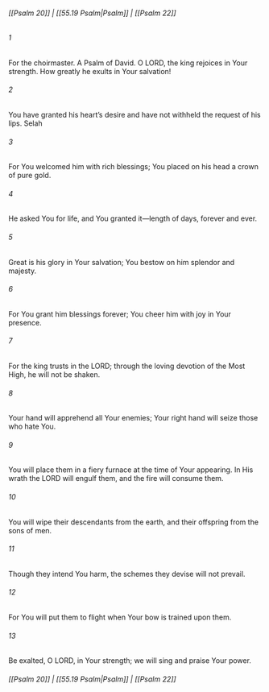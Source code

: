 
###### [[Psalm 20]] | [[55.19 Psalm|Psalm]] | [[Psalm 22]]

###### 1
For the choirmaster. A Psalm of David. O LORD, the king rejoices in Your strength. How greatly he exults in Your salvation!
###### 2
You have granted his heart’s desire and have not withheld the request of his lips. Selah
###### 3
For You welcomed him with rich blessings; You placed on his head a crown of pure gold.
###### 4
He asked You for life, and You granted it—length of days, forever and ever.
###### 5
Great is his glory in Your salvation; You bestow on him splendor and majesty.
###### 6
For You grant him blessings forever; You cheer him with joy in Your presence.
###### 7
For the king trusts in the LORD; through the loving devotion of the Most High, he will not be shaken.
###### 8
Your hand will apprehend all Your enemies; Your right hand will seize those who hate You.
###### 9
You will place them in a fiery furnace at the time of Your appearing. In His wrath the LORD will engulf them, and the fire will consume them.
###### 10
You will wipe their descendants from the earth, and their offspring from the sons of men.
###### 11
Though they intend You harm, the schemes they devise will not prevail.
###### 12
For You will put them to flight when Your bow is trained upon them.
###### 13
Be exalted, O LORD, in Your strength; we will sing and praise Your power.

###### [[Psalm 20]] | [[55.19 Psalm|Psalm]] | [[Psalm 22]]
